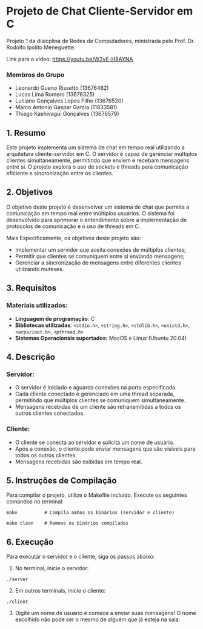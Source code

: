 # Projeto de Chat Cliente-Servidor em C

Projeto 1 da disicplina de Redes de Computadores, ministrada pelo Prof. Dr. Rodolfo Ipolito Meneguette.

Link para o vídeo: https://youtu.be/W2vE-H8AYNA

### Membros do Grupo

- Leonardo Gueno Rissetto (13676482)
- Lucas Lima Romero (13676325)
- Luciano Gonçalves Lopes Filho (13676520)
- Marco Antonio Gaspar Garcia (11833581)
- Thiago Kashivagui Gonçalves (13676579)

## 1. Resumo
Este projeto implementa um sistema de chat em tempo real utilizando a arquitetura cliente-servidor em C. O servidor é capaz de gerenciar múltiplos clientes simultaneamente, permitindo que enviem e recebam mensagens entre si. O projeto explora o uso de sockets e threads para comunicação eficiente e sincronização entre os clientes.

## 2. Objetivos
O objetivo deste projeto é desenvolver um sistema de chat que permita a comunicação em tempo real entre múltiplos usuários. O sistema foi desenvolvido para aprimorar o entendimento sobre a implementação de protocolos de comunicação e o uso de threads em C.

Mais Especificamente, os objetivos deste projeto são:
- Implementar um servidor que aceita conexões de múltiplos clientes;
- Permitir que clientes se comuniquem entre si enviando mensagens;
- Gerenciar a sincronização de mensagens entre diferentes clientes utilizando mutexes.

## 3. Requisitos
### Materiais utilizados:
- **Linguagem de programação**: C
- **Bibliotecas utilizadas**: `<stdio.h>`, `<string.h>`, `<stdlib.h>`, `<unistd.h>`, `<arpa/inet.h>`, `<pthread.h>`
- **Sistemas Operacionais suportados:** MacOS e Linux (Ubuntu 20.04)

## 4. Descrição
### Servidor:
- O servidor é iniciado e aguarda conexões na porta especificada.
- Cada cliente conectado é gerenciado em uma thread separada, permitindo que múltiplos clientes se comuniquem simultaneamente.
- Mensagens recebidas de um cliente são retransmitidas a todos os outros clientes conectados.

### Cliente:
- O cliente se conecta ao servidor e solicita um nome de usuário.
- Após a conexão, o cliente pode enviar mensagens que são visíveis para todos os outros clientes.
- Mensagens recebidas são exibidas em tempo real.

## 5. Instruções de Compilação
Para compilar o projeto, utilize o Makefile incluído. Execute os seguintes comandos no terminal:
```
make          # Compila ambos os binários (servidor e cliente)
```
```
make clean    # Remove os binários compilados
```

## 6. Execução

Para executar o servidor e o cliente, siga os passos abaixo:

1. No terminal, inicie o servidor:
```
./server
```

2. Em outros terminais, inicie o cliente:
```
./client
```

3. Digite um nome de usuário e comece a enviar suas mensagens! O nome escolhido não pode ser o mesmo de alguém que já esteja na sala.

